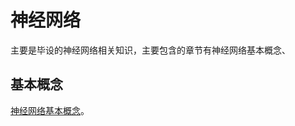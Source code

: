 # 神经网络

主要是毕设的神经网络相关知识，主要包含的章节有神经网络基本概念、

## 基本概念
[神经网络基本概念](/graduationDesign/network/basicConcepts.html "神经网络的基本概念")。
